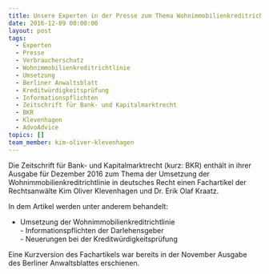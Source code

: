 ```yaml
---
title: Unsere Experten in der Presse zum Thema Wohnimmobilienkreditrichtlinie
date: 2016-12-09 00:00:00
layout: post
tags:
  - Experten
  - Presse
  - Verbraucherschutz
  - Wohnimmobilienkreditrichtlinie
  - Umsetzung
  - Berliner Anwaltsblatt
  - Kreditwürdigkeitsprüfung
  - Informationspflichten
  - Zeitschrift für Bank- und Kapitalmarktrecht
  - BKR
  - Klevenhagen
  - AdvoAdvice
topics: []
team_member: kim-oliver-klevenhagen
---
```



Die Zeitschrift für Bank- und Kapitalmarktrecht (kurz: BKR) enthält in ihrer Ausgabe für Dezember 2016 zum Thema der Umsetzung der Wohnimmobilienkreditrichtlinie in deutsches Recht einen Fachartikel der Rechtsanwälte Kim Oliver Klevenhagen und Dr. Erik Olaf Kraatz.

In dem Artikel werden unter anderem behandelt:

* Umsetzung der Wohnimmobilienkreditrichtlinie
  <br>- Informationspflichten der Darlehensgeber
  <br>- Neuerungen bei der Kreditwürdigkeitsprüfung

Eine Kurzversion des Fachartikels war bereits in der November Ausgabe des Berliner Anwaltsblattes erschienen.